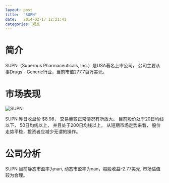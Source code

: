 ```yaml
---
layout: post
title:  "SUPN"
date:   2014-02-17 12:21:41
categories: 观点
---
```


# 简介
SUPN（Supernus Pharmaceuticals, Inc.）是USA著名上市公司，
公司主要从事Drugs - Generic行业，当前市值277.7百万美元。

# 市场表现

![SUPN](http://finviz.com/chart.ashx?t=SUPN&ty=c&ta=1&p=d&s=l)

SUPN 昨日收盘价 $8.98，
交易量较正常情况有所放大。
目前股价处于20日均线以下，
50日均线以上，
并且处于200日均线以上。
从短期市场走势来看，
股价走势平稳，投资者应减少无谓的操作。

# 公司分析
SUPN 目前静态市盈率为nan, 动态市盈率为nan，每股收益-2.77美元,
市场估值较为合理。
